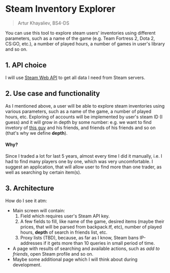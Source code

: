 # Steam Inventory Explorer
>Artur Khayaliev, BS4-DS

You can use this tool to explore steam users' inventories using different parameters, such as a name of the game (e.g. Team Fortress 2, Dota 2, CS:GO, etc.), a number of played hours, a number of games in user's library and so on.

## 1. API choice
I will use [Steam Web API](https://developer.valvesoftware.com/wiki/Steam_Web_API) to get all data I need from Steam servers.

## 2. Use case and functionality
As I mentioned above, a user will be able to explore steam inventories using various parameters, such as a name of the game, a number of played hours, etc. Exploring of accounts will be implemented by user's steam ID (I guess) and it will grow in depth by some number: e.g. we want to find invetory of [this guy](http://steamcommunity.com/profiles/76561198167602704) and his friends, and friends of his friends and so on (that's why we define __depth__).

#### Why?
Since I traded a lot for last 5 years, almost every time I did it manually, i.e. I had to find many players one by one, which was very uncomfortable. I suggest an application, that will allow user to find more than one trader, as well as searching by certain item(s).

## 3. Architecture
How do I see it atm:
* Main screen will contain:
    1. Field which requires user's Steam API key.
    2. A few fields to fill, like name of the game, desired items (maybe their prices, that will be parsed from backpack.tf, etc), number of played hours, __depth__ of search in friends list, etc.
    3. Proxy lists (TBD), because, as far as I know, Steam bans IP-addresses if it gets more than 10 queries in small period of time.
* A page with results of searching and available actions, such as *add to friends*, open Steam profile and so on.
* Maybe some additional page which I will think about during development.  